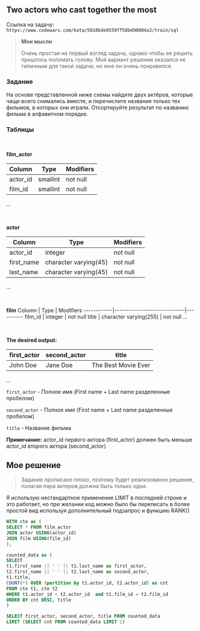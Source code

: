 ## Two actors who cast together the most

Ссылка на задачу: `https://www.codewars.com/kata/5818bde9559ff58bd90004a2/train/sql`

> **Мои мысли**
>
>Очень простая на первый взгляд задача, однако чтобы ее решить пришлось поломать голову. Мой вариант решения оказался не типичным для такой задачи, но мне он очень понравился.


### Задание
На основе представленной ниже схемы найдите двух актёров, которые чаще всего снимались вместе, и перечислите названия только тех фильмов, в которых они играли. Отсортируйте результат по названию фильма в алфавитном порядке.


### Таблицы

<br>

**film_actor**

Column      | Type                        | Modifiers
------------|-----------------------------|----------
actor_id    | smallint                    | not null
film_id     | smallint                    | not null
...

<br>

**actor**

Column      | Type                        | Modifiers
------------|-----------------------------|----------
actor_id    | integer                     | not null 
first_name  | character varying(45)       | not null
last_name   | character varying(45)       | not null
...

<br>

**film**
 Column     | Type                        | Modifiers
------------|-----------------------------|----------
film_id     | integer                     | not null
title       | character varying(255)      | not null
...

<br>

**The desired output:**

first_actor | second_actor | title
------------|--------------|--------------------
John Doe    | Jane Doe     | The Best Movie Ever
...

`first_actor` - Полное имя (First name + Last name разделенные пробелом)

`second_actor` - Полное имя (First name + Last name разделенные пробелом)

`title` - Название фильма

**Примечание:** actor_id первого актора (first_actor) должен быть меньше actor_id второго актора (second_actor)



## Мое решение
> Задание прописано плохо, поэтому будет реализованно решение, полагая пара актеров должна быть только одна.

Я использую нестандартное применение LIMIT в последней строке и это работает, но при желании код можно было бы переписать в более простой вид используя дополнительный подзапрос и функцию RANK()



~~~~sql
WITH cte as (
SELECT * FROM film_actor
JOIN actor USING(actor_id)
JOIN film USING(film_id)
),

counted_data as (
SELECT
t1.first_name || ' ' || t1.last_name as first_actor,
t2.first_name || ' ' || t2.last_name as second_actor,
t1.title,
COUNT(*) OVER (partition by t1.actor_id, t2.actor_id) as cnt
FROM cte t1, cte t2
WHERE t1.actor_id < t2.actor_id  and t1.film_id = t2.film_id
ORDER BY cnt DESC, title
)

SELECT first_actor, second_actor, title FROM counted_data
LIMIT (SELECT cnt FROM counted_data LIMIT 1)
~~~~


